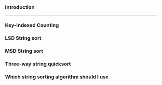### Introduction

<hr>


### Key-Indexed Counting



### LSD String sort

### MSD String sort

### Three-way string quicksort

### Which string sorting algorithm should I use